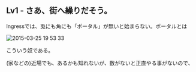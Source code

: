 ## Lv1 - さあ、街へ繰りだそう。

Ingressでは、兎にも角にも「ポータル」が無いと始まらない。ポータルとは

![2015-03-25 19 53 33](https://cloud.githubusercontent.com/assets/3695092/6823148/d52cf026-d328-11e4-83eb-59374a12c929.png)

こういう奴である。

(家などの)近場でも、あるかも知れないが、数がないと正直やる事がないので、
